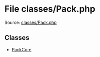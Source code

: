 File classes/Pack.php
=========

Source: [classes/Pack.php](https://github.com/PrestaShop/PrestaShop/blob/1.5.4.1/classes/Pack.php)


Classes
-------

* [PackCore](class.PackCore.md)


